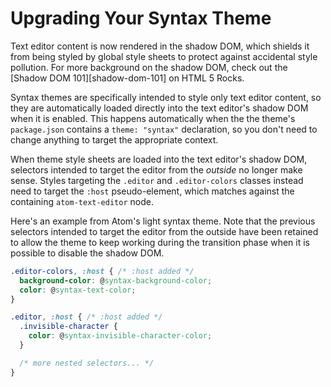 # Upgrading Your Syntax Theme

Text editor content is now rendered in the shadow DOM, which shields it from being styled by global style sheets to protect against accidental style pollution. For more background on the shadow DOM, check out the [Shadow DOM 101][shadow-dom-101] on HTML 5 Rocks.

Syntax themes are specifically intended to style only text editor content, so they are automatically loaded directly into the text editor's shadow DOM when it is enabled. This happens automatically when the the theme's `package.json` contains a `theme: "syntax"` declaration, so you don't need to change anything to target the appropriate context.

When theme style sheets are loaded into the text editor's shadow DOM, selectors intended to target the editor from the *outside* no longer make sense. Styles targeting the `.editor` and `.editor-colors` classes instead need to target the `:host` pseudo-element, which matches against the containing `atom-text-editor` node.

Here's an example from Atom's light syntax theme. Note that the previous selectors intended to target the editor from the outside have been retained to allow the theme to keep working during the transition phase when it is possible to disable the shadow DOM.

```css
.editor-colors, :host { /* :host added */
  background-color: @syntax-background-color;
  color: @syntax-text-color;
}

.editor, :host { /* :host added */
  .invisible-character {
    color: @syntax-invisible-character-color;
  }

  /* more nested selectors... */
}
```

